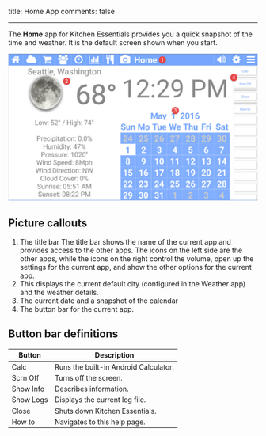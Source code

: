 title: Home App
comments: false

---

The **Home** app for Kitchen Essentials provides you a quick snapshot of the time and weather. It is the default screen shown when you start.

![alt text](images/home.jpg)

## Picture callouts

1. The title bar
	The title bar shows the name of the current app and provides access to the other apps. The icons on the left side are the other apps, while the icons on the right control the volume, open up the settings for the current app, and show the other options for the current app.
2. This displays the current default city (configured in the Weather app) and the weather details.
3. The current date and a snapshot of the calendar
4. The button bar for the current app.

## Button bar definitions

| Button | Description |
| --------- | ------------------------------- |
| Calc      | Runs the built-in Android Calculator. |
| Scrn Off  | Turns off the screen. |
| Show Info | Describes information. |
| Show Logs | Displays the current log file. |
| Close     | Shuts down Kitchen Essentials. |
| How to    | Navigates to this help page. |
